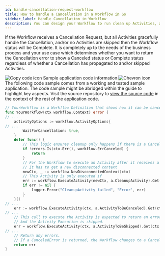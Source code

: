 ```yaml
---
id: handle-cancellation-request-workflow
title: How to handle a Cancellation in a Workflow in Go
sidebar_label: Handle Cancellation in Workflow
description: You can design your Workflow to run clean up Activities, and change to a Canceled status when a Cancellation Request is received.
---
```


<!-- DO NOT EDIT THIS FILE DIRECTLY.
THIS FILE IS GENERATED from https://github.com/temporalio/documentation-samples-go/blob/edu-1036.sc.00/features/cancellation/workflow.go. -->

If the Workflow receives a Cancellation Request, but all Activities gracefully handle the Cancellation, and/or no Activities are skipped then the Workflow status will be Complete.
It is completely up to the needs of the business process and your use case which determines whether you want to return the Cancellation error to show a Canceled status or Complete status regardless of whether a Cancellation has propagated to and/or skipped Activities.

<div class="copycode-notice-container"><div class="copycode-notice"><img data-style="copycode-icon" src="/icons/copycode.png" alt="Copy code icon" /> Sample application code information <img id="i-a4544090-b06b-4120-83b1-896a1d814d69" data-event="clickable-copycode-info" data-style="chevron-icon" src="/icons/chevron.png" alt="Chevron icon" /></div><div id="copycode-info-a4544090-b06b-4120-83b1-896a1d814d69" class="copycode-info">The following code sample comes from a working and tested sample application. The code sample might be abridged within the guide to highlight key aspects. Visit the source repository to <a href="https://github.com/temporalio/documentation-samples-go/blob/edu-1036.sc.00/features/cancellation/workflow.go">view the source code</a> in the context of the rest of the application code.</div></div>

```go
// YourWorkflow is a Workflow Definition that shows how it can be canceled.
func YourWorkflow(ctx workflow.Context) error {
// ...
	activityOptions := workflow.ActivityOptions{
// ...
		WaitForCancellation: true,
	}
	defer func() {
		// This logic ensures cleanup only happens if there is a Cancelation error
		if !errors.Is(ctx.Err(), workflow.ErrCanceled) {
			return
		}
		// For the Workflow to execute an Activity after it receives a Cancellation Request
		// It has to get a new disconnected context
		newCtx, _ := workflow.NewDisconnectedContext(ctx)
		// This Activity is only executed if
		err := workflow.ExecuteActivity(newCtx, a.CleanupActivity).Get(ctx, nil)
		if err != nil {
			logger.Error("CleanupActivity failed", "Error", err)
		}
	}()
// ...
	err := workflow.ExecuteActivity(ctx, a.ActivityToBeCanceled).Get(ctx, &result)
// ...
	// This call to execute the Activity is expected to return an error "canceled".
	// And the Activity Execution is skipped.
	err = workflow.ExecuteActivity(ctx, a.ActivityToBeSkipped).Get(ctx, nil)
// ...
	// Return any errors.
	// If a CanceledError is returned, the Workflow changes to a Canceled state.
	return err
}
```
